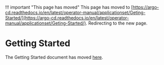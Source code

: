 <meta http-equiv="refresh" content="1; url='https://argo-cd.readthedocs.io/en/latest/operator-manual/applicationset/'" />

!!! important "This page has moved"
    This page has moved to [https://argo-cd.readthedocs.io/en/latest/operator-manual/applicationset/Geting-Started/](https://argo-cd.readthedocs.io/en/latest/operator-manual/applicationset/Geting-Started/). Redirecting to the new page.


# Getting Started

The Getting Started document has moved [here](Getting-Started.md).
